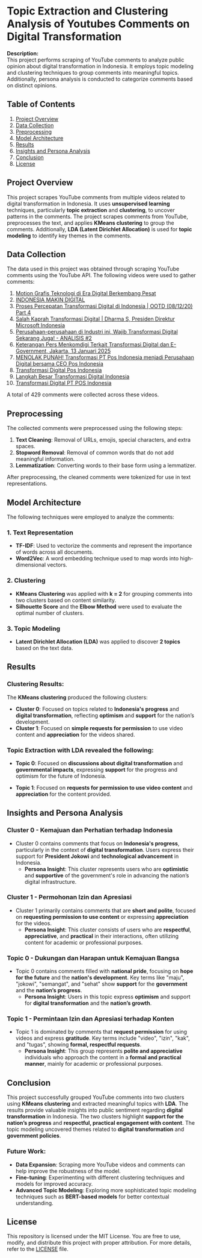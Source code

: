 # Topic Extraction and Clustering Analysis of Youtubes Comments on Digital Transformation

**Description:**  
This project performs scraping of YouTube comments to analyze public opinion about digital transformation in Indonesia. It employs topic modeling and clustering techniques to group comments into meaningful topics. Additionally, persona analysis is conducted to categorize comments based on distinct opinions.

## Table of Contents

1. [Project Overview](#project-overview)
2. [Data Collection](#data-collection)
3. [Preprocessing](#preprocessing)
4. [Model Architecture](#model-architecture)
5. [Results](#results)
6. [Insights and Persona Analysis](#insights-and-persona-analysis)
7. [Conclusion](#conclusion)
8. [License](#license)

## Project Overview

This project scrapes YouTube comments from multiple videos related to digital transformation in Indonesia. It uses **unsupervised learning** techniques, particularly **topic extraction** and **clustering**, to uncover patterns in the comments. The project scrapes comments from YouTube, preprocesses the text, and applies **KMeans clustering** to group the comments. Additionally, **LDA (Latent Dirichlet Allocation)** is used for **topic modeling** to identify key themes in the comments.

## Data Collection

The data used in this project was obtained through scraping YouTube comments using the YouTube API. The following videos were used to gather comments:

1. [Motion Grafis Teknologi di Era Digital Berkembang Pesat](https://www.youtube.com/watch?v=fiuhu924--M)
2. [INDONESIA MAKIN DIGITAL](https://www.youtube.com/watch?v=UMKY_0kiwYk)
3. [Proses Percepatan Transformasi Digital di Indonesia | OOTD (08/12/20) Part 4](https://www.youtube.com/watch?v=taglTEfRt5Y)
4. [Salah Kaprah Transformasi Digital | Dharma S, Presiden Direktur Microsoft Indonesia](https://www.youtube.com/watch?v=fneZo5_pox4)
5. [Perusahaan-perusahaan di Industri ini, Wajib Transformasi Digital Sekarang Juga! - ANALISIS #2](https://www.youtube.com/watch?v=6lY4HBRgTYQ)
6. [Keterangan Pers Menkomdigi Terkait Transformasi Digital dan E-Government, Jakarta, 13 Januari 2025](https://www.youtube.com/watch?v=1BmayjFMKGc)
7. [MENOLAK PUNAH! Transformasi PT Pos Indonesia menjadi Perusahaan Digital bersama CEO Pos Indonesia](https://www.youtube.com/watch?v=kpI5ES8VEX8)
8. [Transformasi Digital Pos Indonesia](https://www.youtube.com/watch?v=gGu1XmqhI9o)
9. [Langkah Besar Transformasi Digital Indonesia](https://www.youtube.com/watch?v=8Kb3xfYXkZE)
10. [Transformasi Digital PT POS Indonesia](https://www.youtube.com/watch?v=Qntde_12uIM)

A total of 429 comments were collected across these videos.

## Preprocessing

The collected comments were preprocessed using the following steps:
1. **Text Cleaning**: Removal of URLs, emojis, special characters, and extra spaces.
2. **Stopword Removal**: Removal of common words that do not add meaningful information.
3. **Lemmatization**: Converting words to their base form using a lemmatizer.

After preprocessing, the cleaned comments were tokenized for use in text representations.

## Model Architecture

The following techniques were employed to analyze the comments:

### 1. **Text Representation**
   - **TF-IDF**: Used to vectorize the comments and represent the importance of words across all documents.
   - **Word2Vec**: A word embedding technique used to map words into high-dimensional vectors.

### 2. **Clustering**
   - **KMeans Clustering** was applied with **k = 2** for grouping comments into two clusters based on content similarity.
   - **Silhouette Score** and the **Elbow Method** were used to evaluate the optimal number of clusters.

### 3. **Topic Modeling**
   - **Latent Dirichlet Allocation (LDA)** was applied to discover **2 topics** based on the text data.

## Results

### Clustering Results:
The **KMeans clustering** produced the following clusters:

- **Cluster 0**: Focused on topics related to **Indonesia's progress** and **digital transformation**, reflecting **optimism** and **support** for the nation’s development.
- **Cluster 1**: Focused on **simple requests for permission** to use video content and **appreciation** for the videos shared.

### Topic Extraction with LDA revealed the following:

- **Topic 0**: Focused on **discussions about digital transformation** and **governmental impacts**, expressing **support** for the progress and optimism for the future of Indonesia.  

- **Topic 1**: Focused on **requests for permission to use video content** and **appreciation** for the content provided.

## Insights and Persona Analysis

### **Cluster 0 - Kemajuan dan Perhatian terhadap Indonesia**  
- Cluster 0 contains comments that focus on **Indonesia's progress**, particularly in the context of **digital transformation**. Users express their support for **President Jokowi** and **technological advancement** in Indonesia.  
  - **Persona Insight**: This cluster represents users who are **optimistic** and **supportive** of the government's role in advancing the nation’s digital infrastructure.

### **Cluster 1 - Permohonan Izin dan Apresiasi**  
- Cluster 1 primarily contains comments that are **short and polite**, focused on **requesting permission to use content** or expressing **appreciation** for the videos.  
  - **Persona Insight**: This cluster consists of users who are **respectful**, **appreciative**, and **practical** in their interactions, often utilizing content for academic or professional purposes.

### **Topic 0 - Dukungan dan Harapan untuk Kemajuan Bangsa**  
- Topic 0 contains comments filled with **national pride**, focusing on **hope for the future** and the **nation's development**. Key terms like "maju", "jokowi", "semangat", and "sehat" show **support** for the **government** and the **nation’s progress**.  
  - **Persona Insight**: Users in this topic express **optimism** and support for **digital transformation** and the **nation’s growth**.

### **Topic 1 - Permintaan Izin dan Apresiasi terhadap Konten**  
- Topic 1 is dominated by comments that **request permission** for using videos and express **gratitude**. Key terms include "video", "izin", "kak", and "tugas", showing **formal, respectful requests**.  
  - **Persona Insight**: This group represents **polite and appreciative** individuals who approach the content in a **formal and practical manner**, mainly for academic or professional purposes.

## Conclusion

This project successfully grouped YouTube comments into two clusters using **KMeans clustering** and extracted meaningful topics with **LDA**. The results provide valuable insights into public sentiment regarding **digital transformation** in Indonesia. The two clusters highlight **support for the nation’s progress** and **respectful, practical engagement with content**. The topic modeling uncovered themes related to **digital transformation** and **government policies**.

### Future Work:
- **Data Expansion**: Scraping more YouTube videos and comments can help improve the robustness of the model.
- **Fine-tuning**: Experimenting with different clustering techniques and models for improved accuracy.
- **Advanced Topic Modeling**: Exploring more sophisticated topic modeling techniques such as **BERT-based models** for better contextual understanding.

## License

This repository is licensed under the MIT License. You are free to use, modify, and distribute this project with proper attribution. For more details, refer to the [LICENSE](LICENSE) file.
